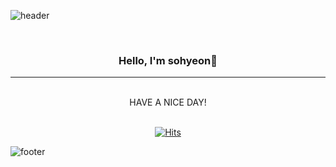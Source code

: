<!-- ### Hi there 👋-->

<!--
**nownuu/nownuu** is a ✨ _special_ ✨ repository because its `README.md` (this file) appears on your GitHub profile.

Here are some ideas to get you started:

- 🔭 I’m currently working on ...
- 🌱 I’m currently learning ...
- 👯 I’m looking to collaborate on ...
- 🤔 I’m looking for help with ...
- 💬 Ask me about ...
- 📫 How to reach me: ...
- 😄 Pronouns: ...
- ⚡ Fun fact: ...
-->
![header](https://capsule-render.vercel.app/api?type=waving&&color=FFB4B4&height=100&section=header&fontSize=90)

<div align="center">
<br/>
  <h3> Hello, I'm sohyeon💜 </h3> <hr/><br/>
  HAVE A NICE DAY!
  <br/><br/>

  <!--방문자 수 집계-->
  [![Hits](https://hits.seeyoufarm.com/api/count/incr/badge.svg?url=https%3A%2F%2Fgithub.com%2Fnownuu&count_bg=%23DFB7FA&title_bg=%23FAA8A8&icon=&icon_color=%23F6A7A7&title=hits&edge_flat=false)](https://hits.seeyoufarm.com)
</div>

![footer](https://capsule-render.vercel.app/api?type=waving&&color=FFB4B4&height=100&section=footer&fontSize=90)
